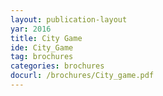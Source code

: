 ```yaml
---
layout: publication-layout
yar: 2016
title: City Game
ide: City_Game
tag: brochures
categories: brochures
docurl: /brochures/City_game.pdf
---
```

    